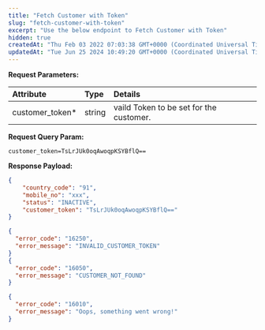 ```yaml
---
title: "Fetch Customer with Token"
slug: "fetch-customer-with-token"
excerpt: "Use the below endpoint to Fetch Customer with Token"
hidden: true
createdAt: "Thu Feb 03 2022 07:03:38 GMT+0000 (Coordinated Universal Time)"
updatedAt: "Tue Jun 25 2024 10:49:20 GMT+0000 (Coordinated Universal Time)"
---
```

**Request Parameters:**

| Attribute        | Type   | Details                                 |
| :--------------- | :----- | :-------------------------------------- |
| customer_token\* | string | vaild Token to be set for the customer. |

**Request Query Param:** 

```less JSON
customer_token=TsLrJUk0oqAwoqpKSYBflQ==
```

**Response Payload:** 

```json 200 Success
{
    "country_code": "91",
    "mobile_no": "xxx",
    "status": "INACTIVE",
    "customer_token": "TsLrJUk0oqAwoqpKSYBflQ=="
}
```
```json 400 Bad Request
{
  "error_code": "16250",
  "error_message": "INVALID_CUSTOMER_TOKEN"
}
{
  "error_code": "16050",
  "error_message": "CUSTOMER_NOT_FOUND"
}
```
```json 500 Internal Server Error
{
  "error_code": "16010",
  "error_message": "Oops, something went wrong!"
}
```
